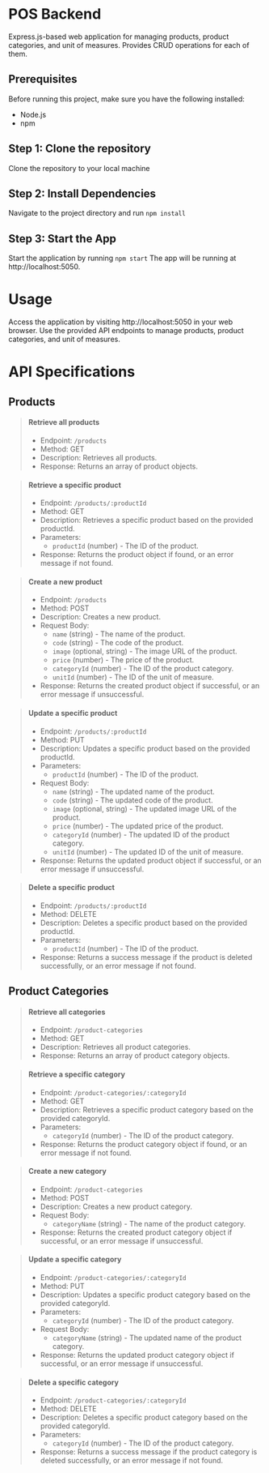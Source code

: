 # POS Backend

Express.js-based web application for managing products, product categories, and unit of measures. Provides CRUD operations for each of them.

## Prerequisites

Before running this project, make sure you have the following installed:

- Node.js
- npm

## Step 1: Clone the repository

Clone the repository to your local machine

## Step 2: Install Dependencies

Navigate to the project directory and run `npm install `

## Step 3: Start the App

Start the application by running `npm start`
The app will be running at http://localhost:5050.

# Usage

Access the application by visiting http://localhost:5050 in your web browser.
Use the provided API endpoints to manage products, product categories, and unit of measures.

# API Specifications

## Products

> #### Retrieve all products
>
> - Endpoint: `/products`
> - Method: GET
> - Description: Retrieves all products.
> - Response: Returns an array of product objects.

> #### Retrieve a specific product
>
> - Endpoint: `/products/:productId`
> - Method: GET
> - Description: Retrieves a specific product based on the provided productId.
> - Parameters:
>   - `productId` (number) - The ID of the product.
> - Response: Returns the product object if found, or an error message if not found.

> #### Create a new product
>
> - Endpoint: `/products`
> - Method: POST
> - Description: Creates a new product.
> - Request Body:
>   - `name` (string) - The name of the product.
>   - `code` (string) - The code of the product.
>   - `image` (optional, string) - The image URL of the product.
>   - `price` (number) - The price of the product.
>   - `categoryId` (number) - The ID of the product category.
>   - `unitId` (number) - The ID of the unit of measure.
> - Response: Returns the created product object if successful, or an error message if unsuccessful.

> #### Update a specific product
>
> - Endpoint: `/products/:productId`
> - Method: PUT
> - Description: Updates a specific product based on the provided productId.
> - Parameters:
>   - `productId` (number) - The ID of the product.
> - Request Body:
>   - `name` (string) - The updated name of the product.
>   - `code` (string) - The updated code of the product.
>   - `image` (optional, string) - The updated image URL of the product.
>   - `price` (number) - The updated price of the product.
>   - `categoryId` (number) - The updated ID of the product category.
>   - `unitId` (number) - The updated ID of the unit of measure.
> - Response: Returns the updated product object if successful, or an error message if unsuccessful.

> #### Delete a specific product
>
> - Endpoint: `/products/:productId`
> - Method: DELETE
> - Description: Deletes a specific product based on the provided productId.
> - Parameters:
>   - `productId` (number) - The ID of the product.
> - Response: Returns a success message if the product is deleted successfully, or an error message if not found.

## Product Categories

> #### Retrieve all categories
>
> - Endpoint: `/product-categories`
> - Method: GET
> - Description: Retrieves all product categories.
> - Response: Returns an array of product category objects.

> #### Retrieve a specific category
>
> - Endpoint: `/product-categories/:categoryId`
> - Method: GET
> - Description: Retrieves a specific product category based on the provided categoryId.
> - Parameters:
>   - `categoryId` (number) - The ID of the product category.
> - Response: Returns the product category object if found, or an error message if not found.

> #### Create a new category
>
> - Endpoint: `/product-categories`
> - Method: POST
> - Description: Creates a new product category.
> - Request Body:
>   - `categoryName` (string) - The name of the product category.
> - Response: Returns the created product category object if successful, or an error message if unsuccessful.

> #### Update a specific category
>
> - Endpoint: `/product-categories/:categoryId`
> - Method: PUT
> - Description: Updates a specific product category based on the provided categoryId.
> - Parameters:
>   - `categoryId` (number) - The ID of the product category.
> - Request Body:
>   - `categoryName` (string) - The updated name of the product category.
> - Response: Returns the updated product category object if successful, or an error message if unsuccessful.

> #### Delete a specific category
>
> - Endpoint: `/product-categories/:categoryId`
> - Method: DELETE
> - Description: Deletes a specific product category based on the provided categoryId.
> - Parameters:
>   - `categoryId` (number) - The ID of the product category.
> - Response: Returns a success message if the product category is deleted successfully, or an error message if not found.